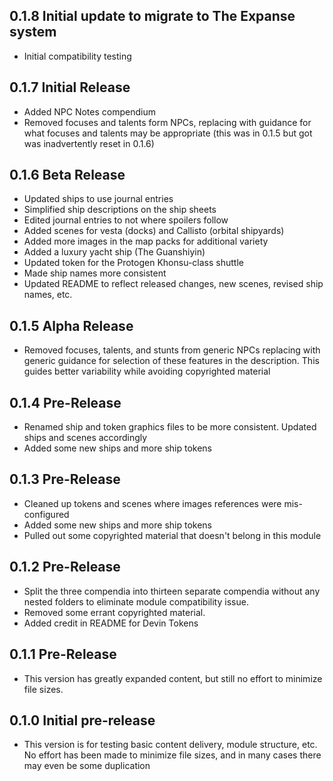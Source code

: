 ## 0.1.8 Initial update to migrate to The Expanse system
- Initial compatibility testing

## 0.1.7 Initial Release
- Added NPC Notes compendium
- Removed focuses and talents form NPCs, replacing with guidance for what focuses and talents may be appropriate (this was in 0.1.5 but got was inadvertently reset in 0.1.6)

## 0.1.6 Beta Release
- Updated ships to use journal entries
- Simplified ship descriptions on the ship sheets
- Edited journal entries to not where spoilers follow
- Added scenes for vesta (docks) and Callisto (orbital shipyards)
- Added more images in the map packs for additional variety
- Added a luxury yacht ship (The Guanshiyin)
- Updated token for the Protogen Khonsu-class shuttle
- Made ship names more consistent
- Updated README to reflect released changes, new scenes, revised ship names, etc.

## 0.1.5 Alpha Release
- Removed focuses, talents, and stunts from generic NPCs replacing with generic guidance for selection of these features in the description. This guides better variability while avoiding copyrighted material

## 0.1.4 Pre-Release
- Renamed ship and token graphics files to be more consistent. Updated ships and scenes accordingly
- Added some new ships and more ship tokens

## 0.1.3 Pre-Release
- Cleaned up tokens and scenes where images references were mis-configured
- Added some new ships and more ship tokens
- Pulled out some copyrighted material that doesn't belong in this module

## 0.1.2 Pre-Release
- Split the three compendia into thirteen separate compendia without any nested folders to eliminate module compatibility issue.
- Removed some errant copyrighted material.
- Added credit in README for Devin Tokens

## 0.1.1 Pre-Release
- This version has greatly expanded content, but still no effort to minimize file sizes.

## 0.1.0 Initial pre-release
- This version is for testing basic content delivery, module structure, etc. No effort has been made to minimize file sizes, and in many cases there may even be some duplication

